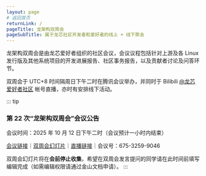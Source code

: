 ```yaml
---
layout: page
# 返回首页
returnLink: /
pageTitle: 龙架构双周会
pageSubTitle: 属于龙芯社区开发者和爱好者的线上 + 线下聚会
---
```



龙架构双周会是由龙芯爱好者组织的社区会议，会议议程包括针对上游及各 Linux 发行版及其他系统项目的开发进展报告、社区事务报告，以及贡献者讨论及问答环节。

双周会于 UTC+8 时间隔周日下午二时在腾讯会议举办，并同时于 Bilibili [@龙芯爱好者社区](https://space.bilibili.com/70360929) 帐号直播，亦时有安排线下活动。

::: tip
### 第 22 次“龙架构双周会”会议公告

会议时间：2025 年 10 月 12 日下午二时（会议预计一小时内结束）

[会议链接](https://meeting.tencent.com/dm/AqaXFHNXATyN)｜[双周会幻灯片](https://www.kdocs.cn/l/ckWohaHccijB)｜[直播链接](https://live.bilibili.com/1754798211)｜会议号：675-3259-9046

双周会幻灯片将在**会前停止收集**，希望在双周会发言提问的同学请在此时间前填写编辑完成（如需编辑权限请通过金山文档申请）。
:::

